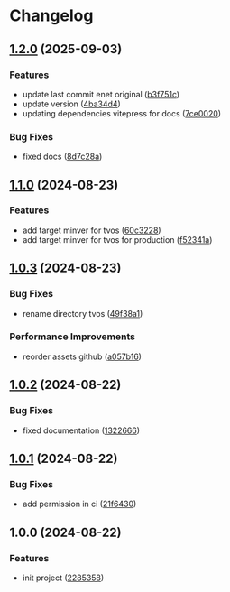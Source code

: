 # Changelog

## [1.2.0](https://github.com/CrzGames/Crzgames_RCENet/compare/v1.1.0...v1.2.0) (2025-09-03)


### Features

* update last commit enet original ([b3f751c](https://github.com/CrzGames/Crzgames_RCENet/commit/b3f751cc1e1dcb1dbefd95f49c1c65b8e6beafa7))
* update version ([4ba34d4](https://github.com/CrzGames/Crzgames_RCENet/commit/4ba34d47c7b7e9465b192088a46b541c8e766d4f))
* updating dependencies vitepress for docs ([7ce0020](https://github.com/CrzGames/Crzgames_RCENet/commit/7ce002012d216819be82b8d0787d1d66facc3da8))


### Bug Fixes

* fixed docs ([8d7c28a](https://github.com/CrzGames/Crzgames_RCENet/commit/8d7c28ac5bf6f0f15e7d491c61cce978e33d84d7))

## [1.1.0](https://github.com/CrzGames/Crzgames_RCENet/compare/v1.0.3...v1.1.0) (2024-08-23)


### Features

* add target minver for tvos ([60c3228](https://github.com/CrzGames/Crzgames_RCENet/commit/60c3228114455f9c2fb56ac2631b0bb8a2137f44))
* add target minver for tvos for production ([f52341a](https://github.com/CrzGames/Crzgames_RCENet/commit/f52341ad51572b9c49f1b0e859574b8a428ff23b))

## [1.0.3](https://github.com/CrzGames/Crzgames_RCENet/compare/v1.0.2...v1.0.3) (2024-08-23)


### Bug Fixes

* rename directory tvos ([49f38a1](https://github.com/CrzGames/Crzgames_RCENet/commit/49f38a16310fc315b18897f472d0b52181d2574a))


### Performance Improvements

* reorder assets github ([a057b16](https://github.com/CrzGames/Crzgames_RCENet/commit/a057b1671cbe03ce57622a56c058d4f5a168c4d5))

## [1.0.2](https://github.com/CrzGames/Crzgames_RCENet/compare/v1.0.1...v1.0.2) (2024-08-22)


### Bug Fixes

* fixed documentation ([1322666](https://github.com/CrzGames/Crzgames_RCENet/commit/1322666a4a893513090f2e14cfdde2412a955ef5))

## [1.0.1](https://github.com/CrzGames/Crzgames_RCENet/compare/v1.0.0...v1.0.1) (2024-08-22)


### Bug Fixes

* add permission in ci ([21f6430](https://github.com/CrzGames/Crzgames_RCENet/commit/21f6430e1c124a8b607dd6f195c3a39b2644345f))

## 1.0.0 (2024-08-22)


### Features

* init project ([2285358](https://github.com/CrzGames/Crzgames_RCENet/commit/22853580a32b5e49a184aba2ff45c186575f1495))
